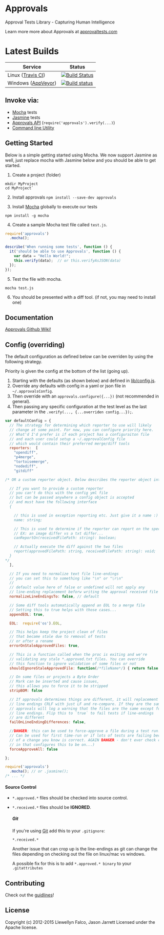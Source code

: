 # Approvals

Approval Tests Library - Capturing Human Intelligence

Learn more more about Approvals at [approvaltests.com](http://approvaltests.com)

# Latest Builds

 Service | Status
------------- | -------------
Linux ([Travis CI](https://travis-ci.org/)) | [![Build Status](https://travis-ci.org/approvals/Approvals.NodeJS.png?branch=master)](https://travis-ci.org/approvals/Approvals.NodeJS)
Windows ([AppVeyor](http://appveyor.com)) | [![Build status](https://ci.appveyor.com/api/projects/status/fwyi6sryl03h9em6)](https://ci.appveyor.com/project/JasonJarrett/approvals-nodejs)


## Invoke via:

- [Mocha](http://mochajs.org/) tests
- [Jasmine](http://jasmine.github.io/) tests
- [Approvals API](https://github.com/approvals/Approvals.NodeJS/wiki/Manual-API) (`require('approvals').verify(...)`)
- [Command line Utility](https://github.com/approvals/Approvals.NodeJS/wiki/Command-Line)

## Getting Started

Below is a simple getting started using Mocha. We now support Jasmine as well, just replace mocha with Jasmine below and you should be able to get started.

1. Create a project (folder)

  ```
  mkdir MyProject
  cd MyProject`
  ```

2. Install approvals
  `npm install --save-dev approvals`

3. Install [Mocha](http://mochajs.org/) globally to execute our tests

  ```
  npm install -g mocha
  ```

4. Create a sample Mocha test file called `test.js`.

  ```javascript
  require('approvals')
    .mocha();

  describe('When running some tests', function () {
    it('should be able to use Approvals', function () {
      var data = "Hello World!";
      this.verify(data);  // or this.verifyAsJSON(data)
    });
  });
  ```

5. Test the file with mocha.

  ```
  mocha test.js
  ```

6. You should be presented with a diff tool. (if not, you may need to install one)

## Documentation

[Approvals Github Wiki!](https://github.com/approvals/Approvals.NodeJS/wiki)

## Config (overriding)

The default configuration as defined below can be overriden by using the following strategy.

Priority is given the config at the bottom of the list (going up).

1. Starting with the defaults (as shown below) and defined in [lib/config.js](lib/config.js).
2. Override any defaults with config in a yaml or json file in `~/.approvalsConfig`.
3. Then override with an `approvals.configure({...})` (not recommended in general).
4. Then passing any specific configuration at the test level as the last parameter in the `.verify(..., {...overriden config...});`.

```javascript
var defaultConfig = {
  // The strategy for determining which reporter to use will likely
  // change at some point. For now, you can configure priority here.
  // What'd I'd prefer is if each project has a configuraiton file
  // and each user could setup a ~/.approvalConfig file
  // which would contain their preferred merge/diff tools
  reporters:  [
    "opendiff",
    "p4merge",
    "tortoisemerge",
    "nodediff",
    "gitdiff"

/* OR a custom reporter object. Below describes the reporter object interface:

  // If you want to provide a custom reporter
  // you can't do this with the config yml file
  // but can be passed anywhere a config object is accepted
  // and must have the following interface
  {

    // this is used in exception reporting etc. Just give it a name :)
    name: string;

    // This is used to determine if the reporter can report on the specified file
    // EX: an image differ vs a txt differ...
    canReportOn(receivedFilePath: string): boolean;

    // Actually execute the diff against the two files
    report(approvedFilePath: string, receivedFilePath: string): void;
  }
*/
  ],

  // If you need to normalize text file line-endings
  // you can set this to something like "\n" or "\r\n"
  //
  // default value here of false or undefined will not apply any
  // line-ending replacement beforw writing the approval received file
  normalizeLineEndingsTo: false, // default

  // Some diff tools automatically append an EOL to a merge file
  // Setting this to true helps with those cases...
  appendEOL: true,

  EOL:  require('os').EOL,

  // This helps keep the project clean of files
  // that became stale due to removal of tests
  // or after a rename
  errorOnStaleApprovedFiles: true,

  // This is a function called when the proc is exiting and we're
  // validating any stale *.approved.txt files. You can override
  // this function to ignore validation of some files or not
  shouldIgnoreStaleApprovedFile: function(/*fileName*/) { return false; },

  // On some files or projects a Byte Order
  // Mark can be inserted and cause issues,
  // this allows you to force it to be stripped
  stripBOM: false

  // If approvals determines things are different, it will replacement
  // line endings CRLF with just LF and re-compare. If they are the same
  // approvals will log a warning that the files are the same except for
  // line endings. Flip this to `true` to fail tests if line-endings
  // are different
  failOnLineEndingDifferences: false,

  //DANGER: this can be used to force-approve a file during a test run.
  // Can be used for first time-run or if lots of tests are failing because
  // of a change you know is correct. AGAIN DANGER - don't ever check code
  // in that configures this to be on...)
  forceApproveAll: false

};
```

```javascript
require('approvals')
  .mocha(); // or .jasmine();
/* ... */
```

#### Source Control

- `*.approved.*` files should be checked into source control.
- `*.received.*` files should be **IGNORED**.

  ##### Git

  If you're using [Git](http://git-scm.com) add this to your `.gitignore`:

  ```
  *.received.*
  ```

  Another issue that can crop up is the line-endings as git can change the files depending on checking out the file on linux/mac vs windows.

  A possible fix for this is to add `*.approved.* binary` to your `.gitattributes`

## Contributing

Check out the [guidlines](CONTRIBUTING.md)!

## License
Copyright (c) 2012-2015 Llewellyn Falco, Jason Jarrett
Licensed under the Apache license.
